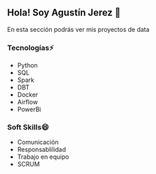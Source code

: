 ## Hola! Soy Agustín Jerez 👋
En esta sección podrás ver mis proyectos de data

### Tecnologías⚡
  - Python
  - SQL
  - Spark
  - DBT
  - Docker
  - Airflow
  - PowerBi

### Soft Skills😄
  - Comunicación
  - Responsablilidad
  - Trabajo en equipo
  - SCRUM


<!---
👀 I’m interested in ...
🌱 I’m currently learning ...
💞️ I’m looking to collaborate on ...
📫 How to reach me ...
😄 Pronouns: ...
--->
<!---
RAJerez/RAJerez is a ✨ special ✨ repository because its `README.md` (this file) appears on your GitHub profile.
You can click the Preview link to take a look at your changes.
--->
